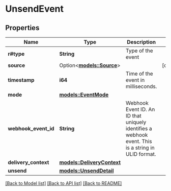 # UnsendEvent

## Properties

Name | Type | Description | Notes
------------ | ------------- | ------------- | -------------
**r#type** | **String** | Type of the event | 
**source** | Option<[**models::Source**](Source.md)> |  | [optional]
**timestamp** | **i64** | Time of the event in milliseconds. | 
**mode** | [**models::EventMode**](EventMode.md) |  | 
**webhook_event_id** | **String** | Webhook Event ID. An ID that uniquely identifies a webhook event. This is a string in ULID format. | 
**delivery_context** | [**models::DeliveryContext**](DeliveryContext.md) |  | 
**unsend** | [**models::UnsendDetail**](UnsendDetail.md) |  | 

[[Back to Model list]](../README.md#documentation-for-models) [[Back to API list]](../README.md#documentation-for-api-endpoints) [[Back to README]](../README.md)


